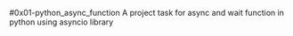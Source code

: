 #0x01-python_async_function
A project task for async and wait function in python using asyncio library